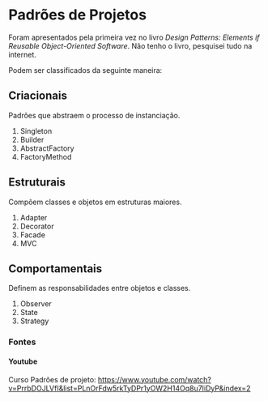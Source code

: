 # Padrões de Projetos

Foram apresentados pela primeira vez no livro *Design Patterns: Elements if Reusable Object-Oriented Software*.
Não tenho o livro, pesquisei tudo na internet.

Podem ser classificados da seguinte maneira:

## Criacionais

Padrões que abstraem o processo de instanciação.

1. Singleton
1. Builder
1. AbstractFactory
1. FactoryMethod

## Estruturais

Compõem classes e objetos em estruturas maiores.

1. Adapter
1. Decorator
1. Facade
1. MVC

## Comportamentais

Definem as responsabilidades entre objetos e classes.

1. Observer
1. State
1. Strategy

### Fontes

#### Youtube

Curso Padrões de projeto: https://www.youtube.com/watch?v=PrrbDOJLVfI&list=PLnOrFdw5rkTyDPr1yOW2H14Oq8u7IiDyP&index=2